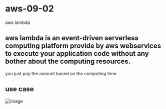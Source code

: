 # aws-09-02
aws lambda

## aws lambda is an event-driven serverless computing platform provide by aws webservices to execute your application code without any bother about the computing resources.
you just pay the amount based on the computing time

## use case 
![image](https://github.com/abhiramdas99/aws-09-02/assets/62290469/4fa5ef85-8a1f-4b02-b923-5ef16205ff87)
